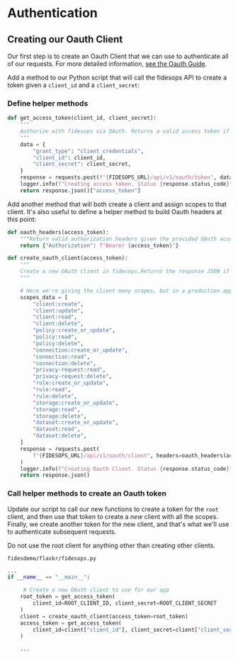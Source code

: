 # Authentication

## Creating our Oauth Client

Our first step is to create an Oauth Client that we can use to authenticate all of our requests. For more detailed information, [see the Oauth Guide](../guides/oauth.md).

Add a method to our Python script that will call the fidesops API to create a token given a `client_id` and a `client_secret`:

### Define helper methods

```python title="<code>fidesdemo/flaskr/fidesops.py</code>"
def get_access_token(client_id, client_secret):
    """
    Authorize with fidesops via OAuth. Returns a valid access token if successful.
    """
    data = {
        "grant_type": "client_credentials",
        "client_id": client_id,
        "client_secret": client_secret,
    }
    response = requests.post(f"{FIDESOPS_URL}/api/v1/oauth/token", data=data)
    logger.info(f"Creating access token. Status {response.status_code}")
    return response.json()["access_token"]
```

Add another method that will both create a client and assign scopes to that client. It's also useful to define a helper method to build Oauth headers at this point:

```python title="<code>fidesdemo/flaskr/fidesops.py</code>"
def oauth_headers(access_token):
    """Return valid authorization headers given the provided OAuth access token"""
    return {"Authorization": f"Bearer {access_token}"}
```

```python
def create_oauth_client(access_token):
    """
    Create a new OAuth client in fidesops.Returns the response JSON if successful.
    """

    # Here we're giving the client many scopes, but in a production app, just give the client the scopes they actually need.
    scopes_data = [
        "client:create",
        "client:update",
        "client:read",
        "client:delete",
        "policy:create_or_update",
        "policy:read",
        "policy:delete",
        "connection:create_or_update",
        "connection:read",
        "connection:delete",
        "privacy-request:read",
        "privacy-request:delete",
        "rule:create_or_update",
        "rule:read",
        "rule:delete",
        "storage:create_or_update",
        "storage:read",
        "storage:delete",
        "dataset:create_or_update",
        "dataset:read",
        "dataset:delete",
    ]
    response = requests.post(
        f"{FIDESOPS_URL}/api/v1/oauth/client", headers=oauth_headers(access_token), json=scopes_data
    )
    logger.info(f"Creating Oauth Client. Status {response.status_code}")
    return response.json()

```

### Call helper methods to create an Oauth token

Update our script to call our new functions to create a token for the `root` client, and then use that token to create a *new* client 
with all the scopes.  Finally, we create another token for the new client, and that's what we'll use to 
authenticate subsequent requests.

Do not use the root client for anything other than creating other clients. 

`fidesdemo/flaskr/fidesops.py`
```python
...
if __name__ == "__main__":

     # Create a new OAuth client to use for our app
    root_token = get_access_token(
        client_id=ROOT_CLIENT_ID, client_secret=ROOT_CLIENT_SECRET
    )
    client = create_oauth_client(access_token=root_token)
    access_token = get_access_token(
        client_id=client["client_id"], client_secret=client["client_secret"]
    )

    ...
```
